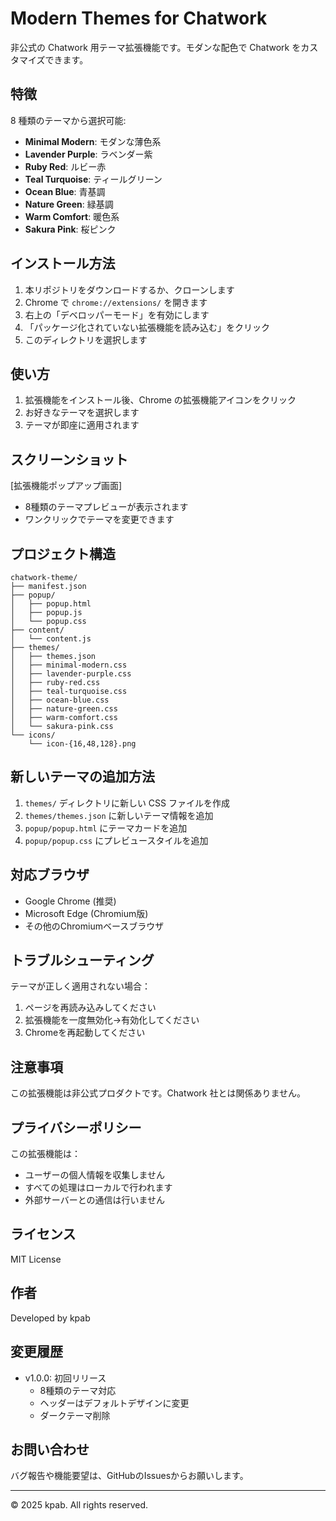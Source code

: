# Modern Themes for Chatwork

非公式の Chatwork 用テーマ拡張機能です。モダンな配色で Chatwork をカスタマイズできます。

## 特徴

8 種類のテーマから選択可能:

- **Minimal Modern**: モダンな薄色系
- **Lavender Purple**: ラベンダー紫
- **Ruby Red**: ルビー赤
- **Teal Turquoise**: ティールグリーン
- **Ocean Blue**: 青基調
- **Nature Green**: 緑基調
- **Warm Comfort**: 暖色系
- **Sakura Pink**: 桜ピンク

## インストール方法

1. 本リポジトリをダウンロードするか、クローンします
2. Chrome で `chrome://extensions/` を開きます
3. 右上の「デベロッパーモード」を有効にします
4. 「パッケージ化されていない拡張機能を読み込む」をクリック
5. このディレクトリを選択します

## 使い方

1. 拡張機能をインストール後、Chrome の拡張機能アイコンをクリック
2. お好きなテーマを選択します
3. テーマが即座に適用されます

## スクリーンショット

[拡張機能ポップアップ画面]
- 8種類のテーマプレビューが表示されます
- ワンクリックでテーマを変更できます

## プロジェクト構造

```
chatwork-theme/
├── manifest.json
├── popup/
│   ├── popup.html
│   ├── popup.js
│   └── popup.css
├── content/
│   └── content.js
├── themes/
│   ├── themes.json
│   ├── minimal-modern.css
│   ├── lavender-purple.css
│   ├── ruby-red.css
│   ├── teal-turquoise.css
│   ├── ocean-blue.css
│   ├── nature-green.css
│   ├── warm-comfort.css
│   └── sakura-pink.css
└── icons/
    └── icon-{16,48,128}.png
```

## 新しいテーマの追加方法

1. `themes/` ディレクトリに新しい CSS ファイルを作成
2. `themes/themes.json` に新しいテーマ情報を追加
3. `popup/popup.html` にテーマカードを追加
4. `popup/popup.css` にプレビュースタイルを追加

## 対応ブラウザ

- Google Chrome (推奨)
- Microsoft Edge (Chromium版)
- その他のChromiumベースブラウザ

## トラブルシューティング

テーマが正しく適用されない場合：
1. ページを再読み込みしてください
2. 拡張機能を一度無効化→有効化してください
3. Chromeを再起動してください

## 注意事項

この拡張機能は非公式プロダクトです。Chatwork 社とは関係ありません。

## プライバシーポリシー

この拡張機能は：
- ユーザーの個人情報を収集しません
- すべての処理はローカルで行われます
- 外部サーバーとの通信は行いません

## ライセンス

MIT License

## 作者

Developed by kpab

## 変更履歴

- v1.0.0: 初回リリース
  - 8種類のテーマ対応
  - ヘッダーはデフォルトデザインに変更
  - ダークテーマ削除
  
## お問い合わせ

バグ報告や機能要望は、GitHubのIssuesからお願いします。

---

© 2025 kpab. All rights reserved.
